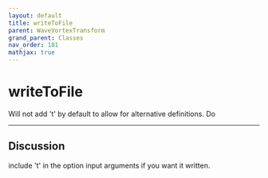 ```yaml
---
layout: default
title: writeToFile
parent: WaveVortexTransform
grand_parent: Classes
nav_order: 181
mathjax: true
---
```


#  writeToFile

Will not add 't' by default to allow for alternative definitions. Do


---

## Discussion
include 't' in the option input arguments if you want it written.

